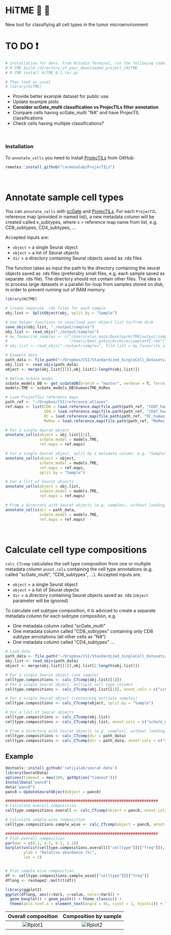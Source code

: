 # HiTME :dart: :facepunch:

New tool for classifying all cell types in the tumor microenvironment

# TO DO ❗
```r
# Installation for devs. From Rstudio Terminal, run the following code:
# R CMD build /directory_of_your_downloaded_project_/HiTME
# R CMD install HiTME_0.1.tar.gz

# Then load as usual
# library(HiTME)
```
- Provide better example dataset for public use.
- Update example plots
- **Consider scGate_multi classification vs ProjecTILs filter annotation**
- Compare cells having scGate_multi "NA" and have ProjecTIL classifications
- Check cells having multiple classifications?
<br>

### Installation
To `annotate_cells` you need to install [ProjecTILs](https://github.com/carmonalab/ProjecTILs) from GitHub:
```r
remotes::install_github("carmonalab/ProjecTILs")
```
<br>

# Annotate sample cell types
You can `annotate_cells` with [scGate](https://github.com/carmonalab/scGate) and [ProjecTILs](https://github.com/carmonalab/ProjecTILs).
For each `ProjecTIL` reference map (provided in named list), a new metadata column will be created called x_subtypes, where x = reference map name from list, e.g. CD8_subtypes, CD4_subtypes, ...

Accepted inputs are:
- `object` = a single Seurat object
- `object` = a list of Seurat objects
- `dir` = a directory containing Seurat objects saved as .rds files

The function takes as input the path to the directory containing the seurat objects saved as .rds files (preferably small files, e.g. each sample saved as separate .rds file). The directory should not contain other files.
The idea is to process large datasets in a parallel for-loop from samples stored on disk, in order to prevent running out of RAM memory.

```r
library(HiTME)

# Create separate .rds files for each sample
obj.list <- SplitObject(obj, split.by = "Sample")

# Use helper functions to save/load your object list to/from disk
save_objs(obj.list, "./output/samples")
obj.list <- read_objs("./output/samples")
# my_favourite_samples <- c("/Users/elon_mask/Desktop/HiTME/output/samples/sample1.rds",
#                           "/Users/beel_gates/Archive/sampleXYZ.rds")
# obj.list <- read_objs("./output/samples", file.list = my_favourite_samples)
```

```r
# Example data
path_data <- file.path("~/Dropbox/CSI/Standardized_SingleCell_Datasets/ZhangY_2022_34653365/output/samples_subset")
obj.list <- read_objs(path_data)
object <- merge(obj.list[[1]],obj.list[2:length(obj.list)])

# Define scGate model
scGate_models_DB <- get_scGateDB(branch = "master", verbose = T, force_update = TRUE)
models.TME <- scGate_models_DB$human$TME_HiRes

# Load ProjecTILs reference maps
path_ref <- "~/Dropbox/CSI/reference_atlases"
ref.maps <- list(CD8 = load.reference.map(file.path(path_ref, "CD8T_human_ref_v1.rds")),
                 CD4 = load.reference.map(file.path(path_ref, "CD4T_human_ref_v2.rds")),
                 DC = load.reference.map(file.path(path_ref, "DC_human_ref_v1.rds")),
                 MoMac = load.reference.map(file.path(path_ref, "MoMac_human_v1.rds")))

# For a single Seurat object
annotate_cells(object = obj.list[[1]],
               scGate.model = models.TME,
               ref.maps = ref.maps)

# For a single Seurat object, split by a metadata column, e.g. "Sample"
annotate_cells(object = object,
               scGate.model = models.TME,
               ref.maps = ref.maps,
               split.by = "Sample")

# For a list of Seurat objects
annotate_cells(object = obj.list,
               scGate.model = models.TME,
               ref.maps = ref.maps)

# From a directory with Seurat objects (e.g. samples), without loading all into memory but instead looping over the single files
annotate_cells(dir = path_data,
               scGate.model = models.TME,
               ref.maps = ref.maps)
```
<br>

# Calculate cell type compositions
`calc_CTcomp` calculates the cell type composition from one or multiple metadata column `annot.cols` containing the cell type annotations (e.g. called "scGate_multi", "CD8_subtypes", ...).
Accepted inputs are:
- `object` = a single Seurat object
- `object` = a list of Seurat objects
- `dir` = a directory containing Seurat objects saved as .rds (`object` parameter will be ignored)

To calculate cell subtype composition, it is adviced to create a separate metadata column for each subtype composition, e.g.
- One metadata column called "scGate_multi"
- One metadata column called "CD8_subtypes" containing only CD8 subtype annotations (all other cells as "NA")
- One metadata column called "CD4_subtypes" ...
```r
# Load data
path_data <- file.path("~/Dropbox/CSI/Standardized_SingleCell_Datasets/ZhangY_2022_34653365/output/samples_subset")
obj.list <- read_objs(path_data)
object <- merge(obj.list[[1]],obj.list[2:length(obj.list)])

# For a single Seurat object (one sample)
celltype.compositions <- calc_CTcomp(obj.list[[1]])
# For a single Seurat object, multiple cell type columns
celltype.compositions <- calc_CTcomp(obj.list[[1]], annot.cols = c("scGate_multi", "CD8_subtypes"))

# For a single Seurat object (containing multiple samples)
celltype.compositions <- calc_CTcomp(object, split.by = "Sample")

# For a list of Seurat objects
celltype.compositions <- calc_CTcomp(obj.list)
celltype.compositions <- calc_CTcomp(obj.list, annot.cols = c("scGate_multi", "CD8_subtypes", "CD4_subtypes", "DC_subtypes", "MoMac_subtypes"))

# From a directory with Seurat objects (e.g. samples), without loading all into memory but instead looping over the single files
celltype.compositions <- calc_CTcomp(dir = path_data)
celltype.compositions <- calc_CTcomp(dir = path_data, annot.cols = c("scGate_multi", "CD8_subtypes"))
```

## Example
```r
devtools::install_github('satijalab/seurat-data')
library(SeuratData)
options(timeout = max(300, getOption("timeout")))
InstallData("panc8")
data("panc8")
panc8 = UpdateSeuratObject(object = panc8)

###################################################################
# Calculate overall composition
celltype.compositions.overall <- calc_CTcomp(object = panc8, annot.cols = "celltype")

# Calculate sample-wise composition
celltype.compositions.sample_wise <- calc_CTcomp(object = panc8, annot.cols = "celltype", split.by = "orig.ident")

###################################################################
# Plot overall composition
par(mar = c(8.1, 4.1, 4.1, 2.1)) 
barplot(unlist(celltype.compositions.overall[["celltype"]][["freq"]]),
        ylab = "Relative abundance (%)",
        las = 2)


# Plot sample-wise composition
df <- celltype.compositions.sample_wise[["celltype"]][["freq"]]
dflong <- reshape2::melt(t(df))

library(ggplot2)
ggplot(dflong, aes(x=Var1, y=value, color=Var1)) +
  geom_boxplot() + geom_point() + theme_classic() +
  theme(axis.text.x = element_text(angle = 45, vjust = 1, hjust=1)) + labs(x = "", y = "Relative abundance (%)") + NoLegend()
```

|Overall composition|Composition by sample|
|:-:|:-:|
|![Rplot1](https://github.com/carmonalab/HiTME/assets/67605347/43c81cfc-e4a2-42eb-8b8f-bf70da52a271)|![Rplot2](https://github.com/carmonalab/HiTME/assets/67605347/d876846d-b7c9-4ff4-af5c-a4bfefcbc29f)|
